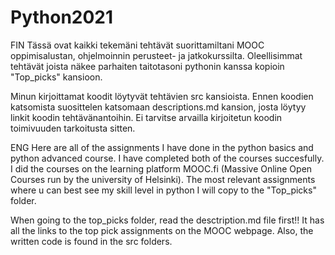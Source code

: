 # Python2021

FIN
Tässä ovat kaikki tekemäni tehtävät suorittamiltani MOOC oppimisalustan, ohjelmoinnin perusteet- ja jatkokurssilta. Oleellisimmat tehtävät joista näkee parhaiten taitotasoni pythonin kanssa kopioin "Top_picks" kansioon.

Minun kirjoittamat koodit löytyvät tehtävien src kansioista. Ennen koodien katsomista suosittelen katsomaan descriptions.md kansion, josta löytyy linkit koodin tehtävänantoihin. Ei tarvitse arvailla kirjoitetun koodin toimivuuden tarkoitusta sitten.





ENG
Here are all of the assignments I have done in the python basics and python advanced course. I have completed both of the courses succesfully. I did the courses on the learning platform MOOC.fi (Massive Online Open Courses run by the university of Helsinki). The most relevant assignments where u can best see my skill level in python I will copy to the
"Top_picks" folder.

When going to the top_picks folder, read the desctription.md file first!! It has all the links to the top pick assignments on the MOOC webpage. Also, the written code is found in the src folders.
                                                                                                                                                                               

